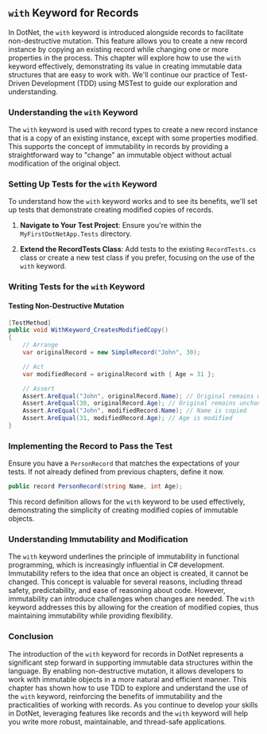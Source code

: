 ## `with` Keyword for Records

In DotNet, the `with` keyword is introduced alongside records to facilitate non-destructive mutation. This feature allows you to create a new record instance by copying an existing record while changing one or more properties in the process. This chapter will explore how to use the `with` keyword effectively, demonstrating its value in creating immutable data structures that are easy to work with. We'll continue our practice of Test-Driven Development (TDD) using MSTest to guide our exploration and understanding.

### Understanding the `with` Keyword

The `with` keyword is used with record types to create a new record instance that is a copy of an existing instance, except with some properties modified. This supports the concept of immutability in records by providing a straightforward way to "change" an immutable object without actual modification of the original object.

### Setting Up Tests for the `with` Keyword

To understand how the `with` keyword works and to see its benefits, we'll set up tests that demonstrate creating modified copies of records.

1. **Navigate to Your Test Project**: Ensure you're within the `MyFirstDotNetApp.Tests` directory.

2. **Extend the RecordTests Class**: Add tests to the existing `RecordTests.cs` class or create a new test class if you prefer, focusing on the use of the `with` keyword.

### Writing Tests for the `with` Keyword

#### Testing Non-Destructive Mutation

```csharp
[TestMethod]
public void WithKeyword_CreatesModifiedCopy()
{
    // Arrange
    var originalRecord = new SimpleRecord("John", 30);

    // Act
    var modifiedRecord = originalRecord with { Age = 31 };

    // Assert
    Assert.AreEqual("John", originalRecord.Name); // Original remains unchanged
    Assert.AreEqual(30, originalRecord.Age); // Original remains unchanged
    Assert.AreEqual("John", modifiedRecord.Name); // Name is copied
    Assert.AreEqual(31, modifiedRecord.Age); // Age is modified
}
```

### Implementing the Record to Pass the Test

Ensure you have a `PersonRecord` that matches the expectations of your tests. If not already defined from previous chapters, define it now.

```csharp
public record PersonRecord(string Name, int Age);
```

This record definition allows for the `with` keyword to be used effectively, demonstrating the simplicity of creating modified copies of immutable objects.

### Understanding Immutability and Modification

The `with` keyword underlines the principle of immutability in functional programming, which is increasingly influential in C# development. Immutability refers to the idea that once an object is created, it cannot be changed. This concept is valuable for several reasons, including thread safety, predictability, and ease of reasoning about code. However, immutability can introduce challenges when changes are needed. The `with` keyword addresses this by allowing for the creation of modified copies, thus maintaining immutability while providing flexibility.

### Conclusion

The introduction of the `with` keyword for records in DotNet represents a significant step forward in supporting immutable data structures within the language. By enabling non-destructive mutation, it allows developers to work with immutable objects in a more natural and efficient manner. This chapter has shown how to use TDD to explore and understand the use of the `with` keyword, reinforcing the benefits of immutability and the practicalities of working with records. As you continue to develop your skills in DotNet, leveraging features like records and the `with` keyword will help you write more robust, maintainable, and thread-safe applications.
